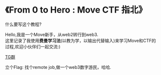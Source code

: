 
# 《From 0 to Hero : Move CTF 指北》

什么要写这个教程?

Hello,我是一个Move新手，从web2转行到web3.   
这里记录了我使用**费曼学习法**(以教为学，以输出代替输入)来学习Move和CTF的过程,欢迎小伙伴们一起交流:)  

[TG群](https://t.me/movectf_cn)

立个Flag:  找个remote job,做一个web3数字游民，哈哈.
